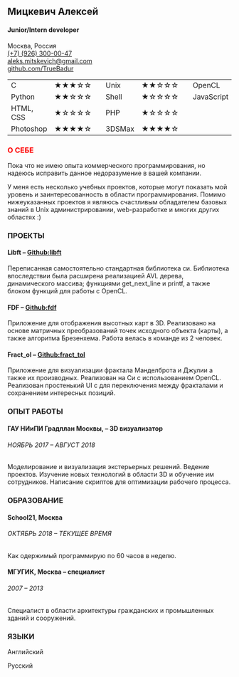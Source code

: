 
<h2>Мицкевич Алексей</h2>
<h4>Junior/Intern developer</h4>
<span class="align-right"><p>Москва, Россия<br>
<a href="tel:+79263000047">(+7) (926) 300-00-47</a><br>
<a href="mailto:aleks.mitskevich@gmail.com?subject=Предложение о работе">aleks.mitskevich@gmail.com</a><br>
<a href="https://www.github.com/TrueBadur">github.com/TrueBadur</a><br></p></span>
<table>
  <tr>
    <td>С</td><td>★★★☆☆</td><td></td>
    <td>Unix</td><td>★★☆☆☆</td><td></td>
    <td>OpenCL</td><td>★★☆☆☆</td>
  </tr>
  <tr>
    <td>Python</td><td>★★☆☆☆</td><td></td>
    <td>Shell</td><td>★☆☆☆☆</td><td></td>
    <td>JavaScript</td><td>★☆☆☆☆</td>
  </tr>
  <tr>
    <td>HTML, CSS</td><td>★☆☆☆☆</td><td></td>
    <td>PHP</td><td>★☆☆☆☆</td><td></td>
    <td></td><td></td>
  </tr>
  <tr>
    <td>Photoshop</td><td>★★★★☆</td><td></td>
    <td>3DSMax</td><td>★★★★☆</td><td></td>
    <td></td><td></td>
  </tr>
</table>
<h3 style="color: red;">О СЕБЕ</h3>
<p>Пока что не имею опыта коммерческого программирования, но надеюсь исправить данное недоразумение в вашей компании. </p>
<p>У меня есть несколько учебных проектов, которые  могут показать мой уровень и заинтересованность в области 
программирования. Помимо нижеуказанных проектов я являюсь счастливым обладателем базовых знаний в Unix администрировании, 
web-разработке и многих других областях :)</p>
<h3>ПРОЕКТЫ</h3>
<h4>Libft  – <a href="https://github.com/TrueBadur/libft">Github:libft</a></h4>
<p>Переписанная самостоятельно стандартная библиотека си. Библиотека впоследствии была расширена реализацией AVL дерева, 
динамического массива; функциями get_next_line и printf, а также блоком функций для работы с OpenCL.</p>
<h4>FDF  – <a href="https://github.com/TrueBadur/fdf">Github:fdf</a></h4>
<p>Приложение для отображения высотных карт в 3D. Реализовано на основе матричных преобразований точек исходного 
объекта (карты), а также алгоритма Брезенхема. Работа велась в команде из 2 человек.</p> 
<h4>Fract_ol  – <a href="https://github.com/TrueBadur/libft">Github:fract_tol</a></h4>
<p>Приложение для визуализации фрактала Манделброта и Джулии а также их производных. 
Реализован на Си с использованием OpenCL. Реализован простенький UI с для переключения между фракталами и 
сохранением интересных позиций.</p>
<h3>ОПЫТ РАБОТЫ</h3>
<h4>ГАУ НИиПИ Градплан Москвы,  – 3D визуализатор</h4>
<h6>НОЯБРЬ 2017 – АВГУСТ 2018</h6>
<p>Моделирование и визуализация экстерьерных решений. Ведение проектов. Изучение новых технологий в области 3D 
и обучение им сотрудников. Написание скриптов для оптимизации рабочего процесса.</p>
<h3>ОБРАЗОВАНИЕ</h3>
<h4>School21, Москва<h4>
<h6>ОКТЯБРЬ 2018 – ТЕКУЩЕЕ ВРЕМЯ</h6>
<p>Как одержимый программирую по 60 часов в неделю.<p>
<h4>МГУГИК, Москва – специалист</h4>
<h6>2007 – 2013</h6>
<p>Специалист в области архитектуры гражданских и промышленных зданий и сооружений.</p>

<h3>ЯЗЫКИ</h3>
<p>Английский</p>
<p>Русский</p>


